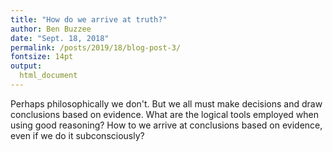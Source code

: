 ```yaml
---
title: "How do we arrive at truth?"
author: Ben Buzzee
date: "Sept. 18, 2018"
permalink: /posts/2019/18/blog-post-3/
fontsize: 14pt
output: 
  html_document
---
```


Perhaps philosophically we don't. But we all must make decisions and draw conclusions based on evidence. What are the logical tools employed when using good reasoning? How to we arrive at conclusions based on evidence, even if we do it subconsciously?